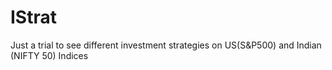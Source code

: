 # IStrat

Just a trial to see different investment strategies on US(S&P500) and Indian (NIFTY 50) Indices
